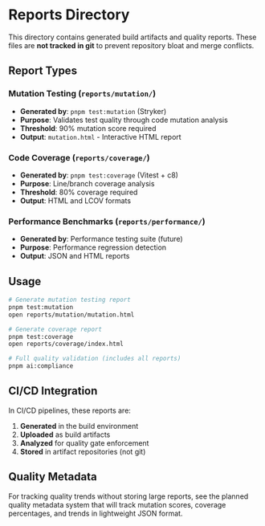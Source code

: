 # Reports Directory

This directory contains generated build artifacts and quality reports. These files are **not tracked in git** to prevent repository bloat and merge conflicts.

## Report Types

### Mutation Testing (`reports/mutation/`)
- **Generated by**: `pnpm test:mutation` (Stryker)
- **Purpose**: Validates test quality through code mutation analysis
- **Threshold**: 90% mutation score required
- **Output**: `mutation.html` - Interactive HTML report

### Code Coverage (`reports/coverage/`)
- **Generated by**: `pnpm test:coverage` (Vitest + c8)
- **Purpose**: Line/branch coverage analysis
- **Threshold**: 80% coverage required
- **Output**: HTML and LCOV formats

### Performance Benchmarks (`reports/performance/`)
- **Generated by**: Performance testing suite (future)
- **Purpose**: Performance regression detection
- **Output**: JSON and HTML reports

## Usage

```bash
# Generate mutation testing report
pnpm test:mutation
open reports/mutation/mutation.html

# Generate coverage report
pnpm test:coverage
open reports/coverage/index.html

# Full quality validation (includes all reports)
pnpm ai:compliance
```

## CI/CD Integration

In CI/CD pipelines, these reports are:
1. **Generated** in the build environment
2. **Uploaded** as build artifacts
3. **Analyzed** for quality gate enforcement
4. **Stored** in artifact repositories (not git)

## Quality Metadata

For tracking quality trends without storing large reports, see the planned quality metadata system that will track mutation scores, coverage percentages, and trends in lightweight JSON format.